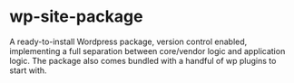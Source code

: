 # wp-site-package
A ready-to-install Wordpress package, version control enabled, implementing a full separation between core/vendor logic and application logic. The package also comes bundled with a handful of wp plugins to start with.
